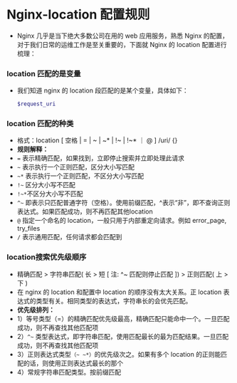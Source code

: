 # Nginx-location 配置规则
- Nginx 几乎是当下绝大多数公司在用的 web 应用服务，熟悉 Nginx 的配置，对于我们日常的运维工作是至关重要的，下面就 Nginx 的 location 配置进行梳理：

### location 匹配的是变量
- 我们知道 nginx 的 location 段匹配的是某个变量，具体如下：
  ```bash
  $request_uri
  ```

### location 匹配的种类
- 格式：location [ 空格 | = | ~ | ~* | !~ | !~* ｜ @ ] /uri/ {}
- **规则解释：**
- `=`  表示精确匹配，如果找到，立即停止搜索并立即处理此请求
- `~`  表示执行一个正则匹配，区分大小写匹配
- `~*` 表示执行一个正则匹配，不区分大小写匹配
- `!~` 区分大小写不匹配
- `!~*`不区分大小写不匹配
- `^~` 即表示只匹配普通字符（空格）。使用前缀匹配，^表示“非”，即不查询正则表达式。如果匹配成功，则不再匹配其他location
- `@`  指定一个命名的 location，一般只用于内部重定向请求。例如 error_page, try_files
- `/`  表示通用匹配，任何请求都会匹配到
  
### location搜索优先级顺序
- 精确匹配 > 字符串匹配( 长 > 短 [ 注: ^~ 匹配则停止匹配 ]) > 正则匹配( 上 > 下 )
- 在 nginx 的 location 和配置中 location 的顺序没有太大关系。正 location 表达式的类型有关。相同类型的表达式，字符串长的会优先匹配。
- **优先级排列：**
- 1）等号类型（=）的精确匹配优先级最高，精确匹配只能命中一个。一旦匹配成功，则不再查找其他匹配项
- 2）`^~` 类型表达式，即字符串匹配，使用匹配最长的最为匹配结果。一旦匹配成功，则不再查找其他匹配项
- 3）正则表达式类型`（~ ~*）`的优先级次之。如果有多个 location 的正则能匹配的话，则使用正则表达式最长的那个
- 4）常规字符串匹配类型。按前缀匹配
    
